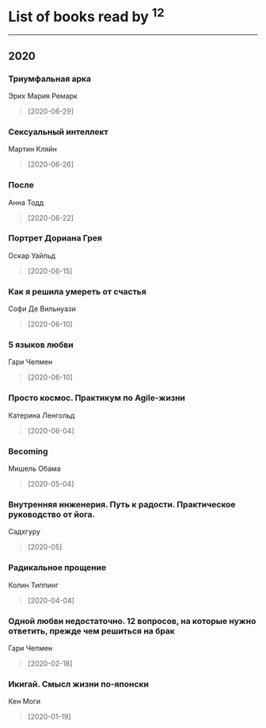 # List of books read by [](https://plus.google.com/u/0/104731829794763834502/)<sup>12</sup>
---

## 2020

### Триумфальная арка
Эрих Мария Ремарк
> [2020-06-29] 


### Сексуальный интеллект
Мартин Кляйн
> [2020-06-26] 


### После
Анна Тодд
> [2020-06-22] 


### Портрет Дориана Грея
Оскар Уайльд
> [2020-06-15] 


### Как я решила умереть от счастья
Софи Де Вильнуази
> [2020-06-10] 


### 5 языков любви
Гари Чепмен
> [2020-06-10] 


### Просто космос. Практикум по Agile-жизни
Катерина Ленгольд
> [2020-06-04] 


### Becoming
Мишель Обама
> [2020-05-04] 


### Внутренняя инженерия. Путь к радости. Практическое руководство от йога.
Садхгуру
> [2020-05] 


### Радикальное прощение
Колин Типпинг
> [2020-04-04] 


### Одной любви недостаточно. 12 вопросов, на которые нужно ответить, прежде чем решиться на брак
Гари Чепмен
> [2020-02-18] 


### Икигай. Смысл жизни по-японски
Кен Моги
> [2020-01-19] 



